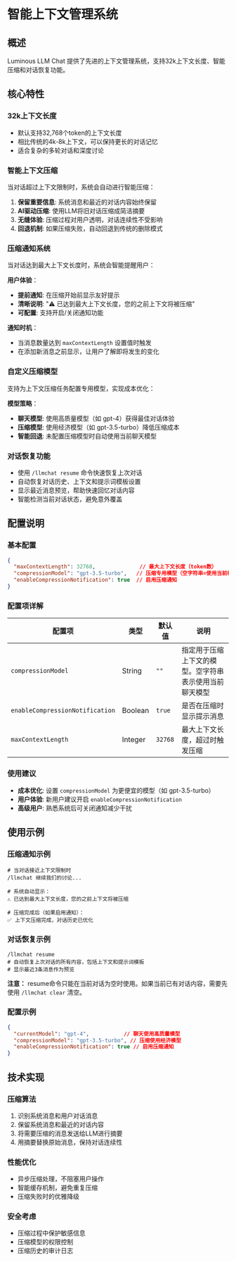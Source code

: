 # 智能上下文管理系统

## 概述

Luminous LLM Chat 提供了先进的上下文管理系统，支持32k上下文长度、智能压缩和对话恢复功能。

## 核心特性

### 32k上下文长度
- 默认支持32,768个token的上下文长度
- 相比传统的4k-8k上下文，可以保持更长的对话记忆
- 适合复杂的多轮对话和深度讨论

### 智能上下文压缩
当对话超过上下文限制时，系统会自动进行智能压缩：

1. **保留重要信息**: 系统消息和最近的对话内容始终保留
2. **AI驱动压缩**: 使用LLM将旧对话压缩成简洁摘要
3. **无缝体验**: 压缩过程对用户透明，对话连续性不受影响
4. **回退机制**: 如果压缩失败，自动回退到传统的删除模式

### 压缩通知系统
当对话达到最大上下文长度时，系统会智能提醒用户：

**用户体验**：
- **提前通知**: 在压缩开始前显示友好提示
- **清晰说明**: "⚠️ 已达到最大上下文长度，您的之前上下文将被压缩"
- **可配置**: 支持开启/关闭通知功能

**通知时机**：
- 当消息数量达到 `maxContextLength` 设置值时触发
- 在添加新消息之前显示，让用户了解即将发生的变化

### 自定义压缩模型
支持为上下文压缩任务配置专用模型，实现成本优化：

**模型策略**：
- **聊天模型**: 使用高质量模型（如 gpt-4）获得最佳对话体验
- **压缩模型**: 使用经济模型（如 gpt-3.5-turbo）降低压缩成本
- **智能回退**: 未配置压缩模型时自动使用当前聊天模型

### 对话恢复功能
- 使用 `/llmchat resume` 命令快速恢复上次对话
- 自动恢复对话历史、上下文和提示词模板设置
- 显示最近消息预览，帮助快速回忆对话内容
- 智能检测当前对话状态，避免意外覆盖

## 配置说明

### 基本配置
```json
{
  "maxContextLength": 32768,              // 最大上下文长度（token数）
  "compressionModel": "gpt-3.5-turbo",   // 压缩专用模型（空字符串=使用当前模型）
  "enableCompressionNotification": true  // 启用压缩通知
}
```

### 配置项详解

| 配置项 | 类型 | 默认值 | 说明 |
|--------|------|--------|------|
| `compressionModel` | String | `""` | 指定用于压缩上下文的模型。空字符串表示使用当前聊天模型 |
| `enableCompressionNotification` | Boolean | `true` | 是否在压缩时显示提示消息 |
| `maxContextLength` | Integer | `32768` | 最大上下文长度，超过时触发压缩 |

### 使用建议
- **成本优化**: 设置 `compressionModel` 为更便宜的模型（如 gpt-3.5-turbo）
- **用户体验**: 新用户建议开启 `enableCompressionNotification`
- **高级用户**: 熟悉系统后可关闭通知减少干扰

## 使用示例

### 压缩通知示例
```
# 当对话接近上下文限制时
/llmchat 继续我们的讨论...

# 系统自动显示：
⚠️ 已达到最大上下文长度，您的之前上下文将被压缩

# 压缩完成后（如果启用通知）：
✅ 上下文压缩完成，对话历史已优化
```

### 对话恢复示例
```
/llmchat resume
# 自动恢复上次对话的所有内容，包括上下文和提示词模板
# 显示最近3条消息作为预览
```

**注意：** resume命令只能在当前对话为空时使用。如果当前已有对话内容，需要先使用 `/llmchat clear` 清空。

### 配置示例
```json
{
  "currentModel": "gpt-4",           // 聊天使用高质量模型
  "compressionModel": "gpt-3.5-turbo", // 压缩使用经济模型
  "enableCompressionNotification": true // 启用压缩通知
}
```

## 技术实现

### 压缩算法
1. 识别系统消息和用户对话消息
2. 保留系统消息和最近的对话内容
3. 将需要压缩的消息发送给LLM进行摘要
4. 用摘要替换原始消息，保持对话连续性

### 性能优化
- 异步压缩处理，不阻塞用户操作
- 智能缓存机制，避免重复压缩
- 压缩失败时的优雅降级

### 安全考虑
- 压缩过程中保护敏感信息
- 压缩模型的权限控制
- 压缩历史的审计日志
